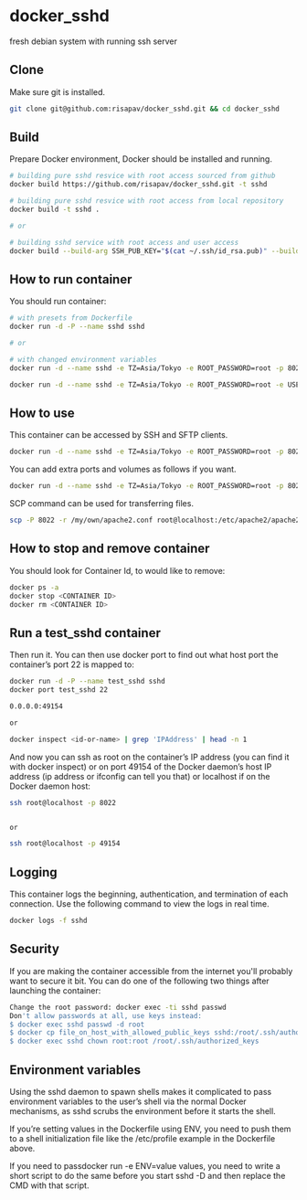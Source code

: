 # docker_sshd
fresh debian system with running ssh server

## Clone

Make sure git is installed.
```sh
git clone git@github.com:risapav/docker_sshd.git && cd docker_sshd
```

## Build

Prepare Docker environment, Docker should be installed and running.

```sh
# building pure sshd resvice with root access sourced from github
docker build https://github.com/risapav/docker_sshd.git -t sshd

# building pure sshd resvice with root access from local repository
docker build -t sshd .

# or

# building sshd service with root access and user access
docker build --build-arg SSH_PUB_KEY="$(cat ~/.ssh/id_rsa.pub)" --build-arg USERNAME=$USER -t sshd .
```

## How to run container

You should run container:
    
```sh    
# with presets from Dockerfile
docker run -d -P --name sshd sshd

# or

# with changed environment variables
docker run -d --name sshd -e TZ=Asia/Tokyo -e ROOT_PASSWORD=root -p 8022:22 sshd

docker run -d --name sshd -e TZ=Asia/Tokyo -e ROOT_PASSWORD=root -e USER_PASSWORD=$USER -p 8022:22 sshd
```

## How to use

This container can be accessed by SSH and SFTP clients.

```sh 
docker run -d --name sshd -e TZ=Asia/Tokyo -e ROOT_PASSWORD=root -p 8022:22 sshd
```

You can add extra ports and volumes as follows if you want.

```sh 
docker run -d --name sshd -e TZ=Asia/Tokyo -e ROOT_PASSWORD=root -p 8022:22 -p 8080:80 -v /my/own/datadir:/var/www/html sshd
```

SCP command can be used for transferring files.

```sh 
scp -P 8022 -r /my/own/apache2.conf root@localhost:/etc/apache2/apache2.conf
```

## How to stop and remove container

You should look for Container Id, to would like to remove:
 
```sh    
docker ps -a
docker stop <CONTAINER ID>
docker rm <CONTAINER ID>
```

## Run a test_sshd container

Then run it. You can then use docker port to find out what host port the container’s port 22 is mapped to:

```sh
docker run -d -P --name test_sshd sshd
docker port test_sshd 22

0.0.0.0:49154

or 

docker inspect <id-or-name> | grep 'IPAddress' | head -n 1
```

And now you can ssh as root on the container’s IP address (you can find it with docker inspect) or on port 49154 of the Docker daemon’s host IP address (ip address or ifconfig can tell you that) or localhost if on the Docker daemon host:

```sh
ssh root@localhost -p 8022


or

ssh root@localhost -p 49154
```

## Logging

This container logs the beginning, authentication, and termination of each connection.
Use the following command to view the logs in real time.

```sh
docker logs -f sshd
```

## Security

If you are making the container accessible from the internet you'll probably want to secure it bit. You can do one of the following two things after launching the container:

```sh
Change the root password: docker exec -ti sshd passwd
Don't allow passwords at all, use keys instead:
$ docker exec sshd passwd -d root
$ docker cp file_on_host_with_allowed_public_keys sshd:/root/.ssh/authorized_keys
$ docker exec sshd chown root:root /root/.ssh/authorized_keys
```

## Environment variables

Using the sshd daemon to spawn shells makes it complicated to pass environment variables to the user’s shell via the normal Docker mechanisms, as sshd scrubs the environment before it starts the shell.

If you’re setting values in the Dockerfile using ENV, you need to push them to a shell initialization file like the /etc/profile example in the Dockerfile above.

If you need to passdocker run -e ENV=value values, you need to write a short script to do the same before you start sshd -D and then replace the CMD with that script.

